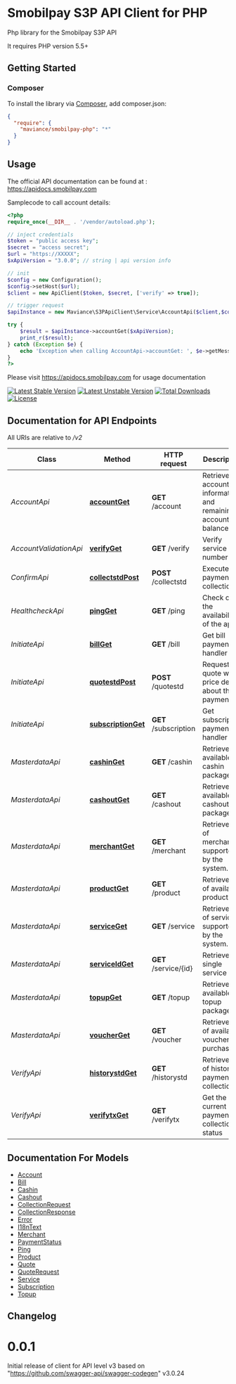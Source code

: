 # Smobilpay S3P API Client for PHP

Php library for the Smobilpay S3P API

It requires PHP version 5.5+

## Getting Started

### Composer

To install the library via [Composer](https://getcomposer.org/), add composer.json:

```json
{
  "require": {
    "maviance/smobilpay-php": "*"
  }
}
```

## Usage

The official API documentation can be found at : https://apidocs.smobilpay.com

Samplecode to call account details:

```php
<?php
require_once(__DIR__ . '/vendor/autoload.php');

// inject credentials
$token = "public access key";
$secret = "access secret";
$url = "https://XXXXX";
$xApiVersion = "3.0.0"; // string | api version info

// init
$config = new Configuration();
$config->setHost($url);
$client = new ApiClient($token, $secret, ['verify' => true]);

// trigger request
$apiInstance = new Maviance\S3PApiClient\Service\AccountApi($client,$config);

try {
    $result = $apiInstance->accountGet($xApiVersion);
    print_r($result);
} catch (Exception $e) {
    echo 'Exception when calling AccountApi->accountGet: ', $e->getMessage(), PHP_EOL;
}
?>
```

Please visit https://apidocs.smobilpay.com for usage documentation

[![Latest Stable Version](https://poser.pugx.org/maviance/smobilpay-php/v/stable.svg)](https://packagist.org/packages/maviance/smobilpay-php) [![Latest Unstable Version](https://poser.pugx.org/maviance/smobilpay-php/v/unstable.svg)](https://packagist.org/packages/maviance/smobilpay-php) [![Total Downloads](https://poser.pugx.org/maviance/smobilpay-php/downloads.svg)](https://packagist.org/packages/maviance/smobilpay-php) [![License](https://poser.pugx.org/maviance/smobilpay-php/license.svg)](https://packagist.org/packages/maviance/smobilpay-php)


## Documentation for API Endpoints

All URIs are relative to */v2*

Class | Method | HTTP request | Description
------------ | ------------- | ------------- | -------------
*AccountApi* | [**accountGet**](docs/Api/AccountApi.md#accountget) | **GET** /account | Retrieve account information and remaining account balance
*AccountValidationApi* | [**verifyGet**](docs/Api/AccountValidationApi.md#verifyget) | **GET** /verify | Verify service number
*ConfirmApi* | [**collectstdPost**](docs/Api/ConfirmApi.md#collectstdpost) | **POST** /collectstd | Execute payment collection
*HealthcheckApi* | [**pingGet**](docs/Api/HealthcheckApi.md#pingget) | **GET** /ping | Check on the availability of the api
*InitiateApi* | [**billGet**](docs/Api/InitiateApi.md#billget) | **GET** /bill | Get bill payment handler
*InitiateApi* | [**quotestdPost**](docs/Api/InitiateApi.md#quotestdpost) | **POST** /quotestd | Request quote with price details about the payment
*InitiateApi* | [**subscriptionGet**](docs/Api/InitiateApi.md#subscriptionget) | **GET** /subscription | Get subscription payment handler
*MasterdataApi* | [**cashinGet**](docs/Api/MasterdataApi.md#cashinget) | **GET** /cashin | Retrieve available cashin packages
*MasterdataApi* | [**cashoutGet**](docs/Api/MasterdataApi.md#cashoutget) | **GET** /cashout | Retrieves available cashout packages
*MasterdataApi* | [**merchantGet**](docs/Api/MasterdataApi.md#merchantget) | **GET** /merchant | Retrieve list of merchants supported by the system.
*MasterdataApi* | [**productGet**](docs/Api/MasterdataApi.md#productget) | **GET** /product | Retrieve list of available products
*MasterdataApi* | [**serviceGet**](docs/Api/MasterdataApi.md#serviceget) | **GET** /service | Retrieve list of services supported by the system.
*MasterdataApi* | [**serviceIdGet**](docs/Api/MasterdataApi.md#serviceidget) | **GET** /service/{id} | Retrieve single service
*MasterdataApi* | [**topupGet**](docs/Api/MasterdataApi.md#topupget) | **GET** /topup | Retrieve available topup packages
*MasterdataApi* | [**voucherGet**](docs/Api/MasterdataApi.md#voucherget) | **GET** /voucher | Retrieve list of available vouchers to purchase
*VerifyApi* | [**historystdGet**](docs/Api/VerifyApi.md#historystdget) | **GET** /historystd | Retrieve list of historic payment collection.
*VerifyApi* | [**verifytxGet**](docs/Api/VerifyApi.md#verifytxget) | **GET** /verifytx | Get the current payment collection status

## Documentation For Models

 - [Account](docs/Model/Account.md)
 - [Bill](docs/Model/Bill.md)
 - [Cashin](docs/Model/Cashin.md)
 - [Cashout](docs/Model/Cashout.md)
 - [CollectionRequest](docs/Model/CollectionRequest.md)
 - [CollectionResponse](docs/Model/CollectionResponse.md)
 - [Error](docs/Model/Error.md)
 - [I18nText](docs/Model/I18nText.md)
 - [Merchant](docs/Model/Merchant.md)
 - [PaymentStatus](docs/Model/PaymentStatus.md)
 - [Ping](docs/Model/Ping.md)
 - [Product](docs/Model/Product.md)
 - [Quote](docs/Model/Quote.md)
 - [QuoteRequest](docs/Model/QuoteRequest.md)
 - [Service](docs/Model/Service.md)
 - [Subscription](docs/Model/Subscription.md)
 - [Topup](docs/Model/Topup.md)


## Changelog

# 0.0.1

Initial release of client for API level v3 based on "https://github.com/swagger-api/swagger-codegen" v3.0.24
